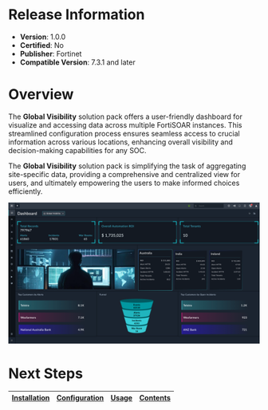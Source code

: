 # Release Information 

- **Version**: 1.0.0 
- **Certified**: No 
- **Publisher**: Fortinet 
- **Compatible Version**: 7.3.1 and later 

# Overview 
The **Global Visibility** solution pack offers a user-friendly dashboard for visualize and accessing data across multiple FortiSOAR instances. 
This streamlined configuration process ensures seamless access to crucial information across various locations, enhancing overall visibility and decision-making capabilities for any SOC.

The **Global Visibility** solution pack is simplifying the task of aggregating site-specific data, providing a comprehensive and centralized view for users, and ultimately empowering the users to make informed choices efficiently.

![global_visibility_dashboard](./docs/res/global-visibility-dashboard-01.png)

# Next Steps
| [Installation](./docs/setup.md#installation) | [Configuration](./docs/setup.md#configuration) | [Usage](./docs/usage.md) | [Contents](./docs/contents.md) | 
|--------------------------------------------|----------------------------------------------|------------------------|------------------------------|
